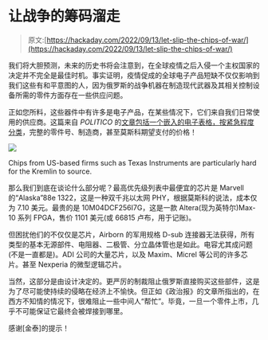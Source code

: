 # 让战争的筹码溜走

> 原文:[https://hackaday.com/2022/09/13/let-slip-the-chips-of-war/](https://hackaday.com/2022/09/13/let-slip-the-chips-of-war/)

我们将大胆预测，未来的历史书将会注意到，在全球疫情之后入侵一个主权国家的决定并不完全是最佳时机。事实证明，疫情促成的全球电子产品短缺不仅仅影响到我们这些有和平意图的人，因为俄罗斯的战争机器在制造现代武器及其相关控制设备所需的零件方面存在一些供应问题。

正如您所料，这些器件中有许多是电子产品，在某些情况下，它们来自我们日常使用的供应商。这篇来自 *POLITICO* 的[文章包括一个嵌入的电子表格，按紧急程度分类](https://www.politico.eu/article/the-chips-are-down-russia-hunts-western-parts-to-run-its-war-machines/)，完整的零件号、制造商，甚至莫斯科期望支付的价格！

[![](../Images/c0bfdc6596f4dc1d0520d374e318496f.png)](https://hackaday.com/wp-content/uploads/2022/09/chipsofwar_detail1.png)

Chips from US-based firms such as Texas Instruments are particularly hard for the Kremlin to source.

那么我们到底在谈论什么部分呢？最高优先级列表中最便宜的芯片是 Marvell 的“Alaska”88e 1322，这是一种双千兆以太网 PHY，根据莫斯科的说法，成本仅为 7.10 美元。最贵的是 10M04DCF256I7G，这是一款 Altera(现为英特尔)Max-10 系列 FPGA，售价 1101 美元(或 66815 卢布，用于记账)。

但困扰他们的不仅仅是芯片，Airborn 的军用规格 D-sub 连接器无法获得，所有类型的基本无源部件、电阻器、二极管、分立晶体管也是如此。电容尤其成问题(不是一直都是)。ADI 公司的大量芯片，以及 Maxim、Micrel 等公司的许多芯片。甚至 Nexperia 的微型逻辑芯片。

当然，这部分是由设计决定的。更严厉的制裁阻止俄罗斯直接购买这些部件，这是为了尽可能使持续的侵略在经济上不愉快。但正如《政治报》的文章所指出的，在西方不知情的情况下，很难阻止一些中间人“帮忙”。毕竟，一旦一个零件上市，几乎不可能保证它最终会被焊接到哪里。

感谢[金泰]的提示！